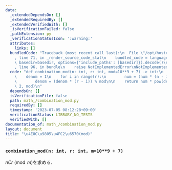 ```yaml
---
data:
  _extendedDependsOn: []
  _extendedRequiredBy: []
  _extendedVerifiedWith: []
  _isVerificationFailed: false
  _pathExtension: py
  _verificationStatusIcon: ':warning:'
  attributes:
    links: []
  bundledCode: "Traceback (most recent call last):\n  File \"/opt/hostedtoolcache/PyPy/3.10.12/x64/lib/pypy3.10/site-packages/onlinejudge_verify/documentation/build.py\"\
    , line 71, in _render_source_code_stat\n    bundled_code = language.bundle(stat.path,\
    \ basedir=basedir, options={'include_paths': [basedir]}).decode()\n  File \"/opt/hostedtoolcache/PyPy/3.10.12/x64/lib/pypy3.10/site-packages/onlinejudge_verify/languages/python.py\"\
    , line 96, in bundle\n    raise NotImplementedError\nNotImplementedError\n"
  code: "def combination_mod(n: int, r: int, mod=10**9 + 7) -> int:\n    num = 1\n\
    \    denom = 1\n    for i in range(r):\n        num = (num * (n - i)) % mod\n\
    \        denom = (denom * (r - i)) % mod\n\n    return num * pow(denom, mod -\
    \ 2, mod)\n"
  dependsOn: []
  isVerificationFile: false
  path: math_/combination_mod.py
  requiredBy: []
  timestamp: '2023-07-05 08:12:28+09:00'
  verificationStatus: LIBRARY_NO_TESTS
  verifiedWith: []
documentation_of: math_/combination_mod.py
layout: document
title: "\u4E8C\u9805\u4FC2\u6570(mod)"
---
```


### `combination_mod(n: int, r: int, m=10**9 + 7)`

$nCr\pmod m$を求める.